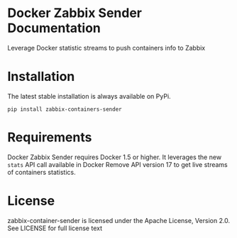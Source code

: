 # Docker Zabbix Sender Documentation
Leverage Docker statistic streams to push containers info to Zabbix

# Installation
The latest stable installation is always available on PyPi.

```shell
pip install zabbix-containers-sender
```

# Requirements
Docker Zabbix Sender requires Docker 1.5 or higher. It leverages the new `stats` API call available in Docker Remove API version 17 to get live streams of containers statistics.

# License
zabbix-container-sender is licensed under the Apache License, Version 2.0. See LICENSE for full license text
